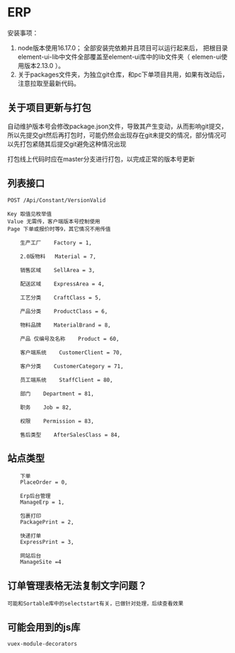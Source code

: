 # ERP

安装事项：
1. node版本使用16.17.0； 全部安装完依赖并且项目可以运行起来后， 把根目录element-ui-lib中文件全部覆盖至element-ui库中的lib文件夹（ elemen-ui使用版本2.13.0 ）。
2. 关于packages文件夹，为独立git仓库，和pc下单项目共用，如果有改动后，注意拉取至最新代码。

## 关于项目更新与打包
自动维护版本号会修改package.json文件，导致其产生变动，从而影响git提交，所以先提交git然后再打包时，可能仍然会出现存在git未提交的情况，部分情况可以先打包紧随其后提交git避免这种情况出现

打包线上代码时应在master分支进行打包，以完成正常的版本号更新

## 列表接口

    POST /Api/Constant/VersionValid
    
    Key 取值见枚举值
    Value 无需传，客户端版本号控制使用
    Page 下单或报价时等9，其它情况不用传值

        生产工厂    Factory = 1,

        2.0版物料   Material = 7,

        销售区域    SellArea = 3,

        配送区域    ExpressArea = 4,

        工艺分类    CraftClass = 5,

        产品分类    ProductClass = 6,

        物料品牌    MaterialBrand = 8,

        产品 仅编号及名称    Product = 60,

        客户端系统    CustomerClient = 70,

        客户分类    CustomerCategory = 71,

        员工端系统    StaffClient = 80,

        部门    Department = 81,

        职务    Job = 82,

        权限    Permission = 83,

        售后类型    AfterSalesClass = 84,

## 站点类型

        下单
        PlaceOrder = 0,

        Erp后台管理
        ManageErp = 1,

        包裹打印
        PackagePrint = 2,

        快递打单
        ExpressPrint = 3,

        网站后台
        ManageSite =4


## 订单管理表格无法复制文字问题？
    可能和Sortable库中的selectstart有关，已做针对处理，后续查看效果

## 可能会用到的js库
    vuex-module-decorators